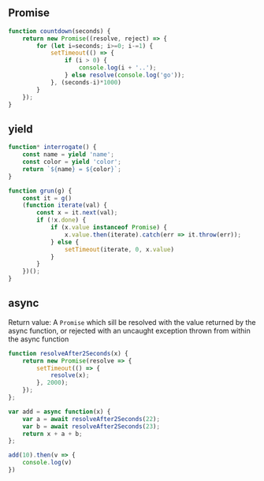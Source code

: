 ## Promise
```js
function countdown(seconds) {
    return new Promise((resolve, reject) => {
        for (let i=seconds; i>=0; i-=1) {
            setTimeout(() => {
                if (i > 0) {
                    console.log(i + '..');
                } else resolve(console.log('go'));
            }, (seconds-i)*1000)
        }
    });
}
```

## yield
```js
function* interrogate() {
    const name = yield 'name';
    const color = yield 'color';
    return `${name} = ${color}`;
}

function grun(g) {
    const it = g()
    (function iterate(val) {
        const x = it.next(val);
        if (!x.done) {
            if (x.value instanceof Promise) {
                x.value.then(iterate).catch(err => it.throw(err));
            } else {
                setTimeout(iterate, 0, x.value)
            }
        }
    })();
}
```

## async
Return value: A `Promise` which sill be resolved with the value returned by the async
function, or rejected with an uncaught exception thrown from within the async function
```js
function resolveAfter2Seconds(x) {
    return new Promise(resolve => {
        setTimeout(() => {
            resolve(x);
        }, 2000);
    });
};

var add = async function(x) {
    var a = await resolveAfter2Seconds(22);
    var b = await resolveAfter2Seconds(23);
    return x + a + b;
};

add(10).then(v => {
    console.log(v)
})
```
